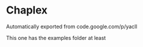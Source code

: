 # Chaplex
Automatically exported from code.google.com/p/yacll

This one has the examples folder at least
